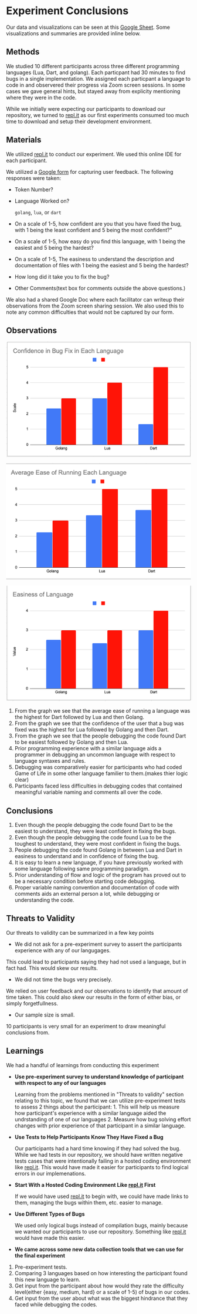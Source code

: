 # Experiment Conclusions

Our data and visualizations can be seen at this [Google Sheet](https://docs.google.com/spreadsheets/d/1kz9Hj8m2nxQ8EtbHXal9YjH7S8xjFteBVq4-f7mumaY/edit?usp=sharing). Some visualizations and summaries are provided inline below.

## Methods

We studied 10 different participants across three different programming languages (Lua, Dart, and golang). Each particpant had 30 minutes to find bugs in a single implementation. We assigned each particpant a language to code in and observered their progress via Zoom screen sessions. In some cases we gave general hints, but stayed away from explicity mentioning where they were in the code. 

While we initially were expecting our participants to download our repository, we turned to [repl.it](https://repl.it) as our first experiments consumed too much time to download and setup their development environment.

## Materials

We utilized [repl.it](https://repl.it) to conduct our experiment. We used this online IDE for each participant. 

We utilized a [Google form](https://docs.google.com/forms/d/e/1FAIpQLSfKlXzNkoM31rRwZGDyyQHUqQ2LaqsOaHLS6QvlwOjfFOeHuQ/viewform) for capturing user feedback. The following responses were taken:
* Token Number?
* Language Worked on? 
 
  `golang`, `lua`, or `dart`

* On a scale of 1-5, how confident are you that you have fixed the bug, with 1 being the least confident and 5 being the most confident?"
* On a scale of 1-5, how easy do you find this language, with 1 being the easiest and 5 being the hardest?
* On a scale of 1-5, The easiness to understand the description and documentation of files with 1 being the easiest and 5 being the hardest?
* How long did it take you to fix the bug?
* Other Comments(text box for comments outside the above questions.)

We also had a shared Google Doc where each facilitator can writeup their observations from the Zoom screen sharing session. We also used this to note any common difficulties that would not be captured by our form.

## Observations

![](images/Image1.png)

![](images/Image2.png)

![](images/Image3.png)

1. From the graph we see that the average ease of running a language was the highest for Dart followed by Lua and then Golang.
2. From the graph we see that the confidence of the user that a bug was fixed was the highest for Lua followed by Golang and then Dart.
3. From the graph we see that the people debugging the code found Dart to be easiest followed by Golang and then Lua.
4. Prior programming experience with a similar language aids a programmer in debugging an uncommon language with respect to language syntaxes and rules.
5. Debugging was comparatively easier for participants who had coded Game of Life in some other language familier to them.(makes thier logic clear)
6. Participants faced less difficulties in debugging codes that contained meaningful variable naming and comments all over the code.



## Conclusions

1. Even though the people debugging the code found Dart to be the easiest to understand, they were least confident in fixing the bugs.
2. Even though the people debugging the code found Lua to be the toughest to understand, they were most confident in fixing the bugs.
3. People debugging the code found Golang in between Lua and Dart in easiness to understand and in confidence of fixing the bug.
1. It is easy to learn a new language, if you have previously worked with some language following same programming paradigm.
2. Prior understanding of flow and logic of the program has proved out to be a necessary condition before starting code debugging.
3. Proper variable naming convention and documentation of code with comments aids an external person a lot, while debugging or understanding the code.


## Threats to Validity

Our threats to validity can be summarized in a few key points

* We did not ask for a pre-experiment survey to assert the participants experience with any of our langugages.

This could lead to participants saying they had not used a language, but in fact had. This would skew our results.

* We did not time the bugs very precisely. 

We relied on user feedback and our observations to identify that amount of time taken. This could also skew our results in the form of either bias, or simply forgetfullness. 

* Our sample size is small.

10 participants is very small for an experiment to draw meaningful conclusions from. 

## Learnings

We had a handful of learnings from conducting this experiment

- **Use pre-experiment survey to understand knowledge of participant with respect to any of our languages**

  Learning from the problems mentioned in "Threats to validity" section relating to this topic, we found that we can utilize pre-experiment tests to assess 2 things about the participant: 1. This will help us measure how participant's experience with a similar language aided the undrstanding of one of our languages 2. Measure how bug solving effort changes with prior experience of that participant in a similar language.

- **Use Tests to Help Participants Know They Have Fixed a Bug**

  Our participants had a hard time knowing if they had solved the bug. While we had tests in our repository, we should have written negative tests cases that were intentionally failing in a hosted coding environment like [repl.it](https://repl.it). This would have made it easier for participants to find logical errors in our implemenations. 

- **Start With a Hosted Coding Environment Like [repl.it](https://repl.it) First**

  If we would have used [repl.it](https://repl.it) to begin with, we could have made links to them, managing the bugs within them, etc. easier to manage.

- **Use Different Types of Bugs**

  We used only logical bugs instead of compilation bugs, mainly because we wanted our participants to use our repository. Something like [repl.it](https://repl.it) would have made this easier. 

- **We came across some new data collection tools that we can use for the final experiment**

1. Pre-experiment tests.
2. Comparing 3 languages based on how interesting the participant found this new language to learn.
3. Get input from the participant about how would they rate the difficulty level(either {easy, medium, hard} or a scale of 1-5) of bugs in our codes.
4. Get input from the user about what was the biggest hindrance that they faced while debugging the codes.  


